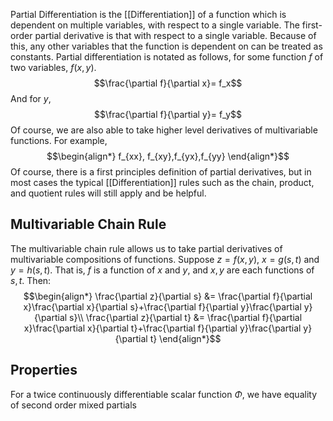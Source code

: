 Partial Differentiation is the [[Differentiation]] of a function which is dependent on multiple variables, with respect to a single variable. The first-order partial derivative is that with respect to a single variable. Because of this, any other variables that the function is dependent on can be treated as constants. 
Partial differentiation is notated as follows, for some function $f$ of two variables, $f(x,y)$.
$$\frac{\partial f}{\partial x}= f_x$$
And for $y$,
$$\frac{\partial f}{\partial y}= f_y$$
Of course, we are also able to take higher level derivatives of multivariable functions. For example, 
$$\begin{align*}
f_{xx}, f_{xy},f_{yx},f_{yy}
\end{align*}$$
Of course, there is a first principles definition of partial derivatives, but in most cases the typical [[Differentiation]] rules such as the chain, product, and quotient rules will still apply and be helpful.
## Multivariable Chain Rule
The multivariable chain rule allows us to take partial derivatives of multivariable compositions of functions.
Suppose $z=f(x,y)$, $x=g(s,t)$ and $y=h(s,t)$. That is, $f$ is a function of $x$ and $y$, and $x,y$ are each functions of $s,t$.
Then:
$$\begin{align*}
\frac{\partial z}{\partial s} &= \frac{\partial f}{\partial x}\frac{\partial x}{\partial s}+\frac{\partial f}{\partial y}\frac{\partial y}{\partial s}\\
\frac{\partial z}{\partial t} &= \frac{\partial f}{\partial x}\frac{\partial x}{\partial t}+\frac{\partial f}{\partial y}\frac{\partial y}{\partial t}
\end{align*}$$
## Properties
For a twice continuously differentiable scalar function $\Phi$, we have equality of second order mixed partials